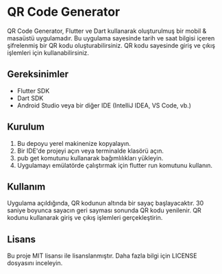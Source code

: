 # QR Code Generator
QR Code Generator, Flutter ve Dart kullanarak oluşturulmuş bir mobil & masaüstü uygulamadır. Bu uygulama sayesinde tarih ve saat bilgisi içeren şifrelenmiş bir QR kodu oluşturabilirsiniz. QR kodu sayesinde giriş ve çıkış işlemleri için kullanabilirsiniz.

## Gereksinimler
- Flutter SDK
- Dart SDK
- Android Studio veya bir diğer IDE (IntelliJ IDEA, VS Code, vb.)

## Kurulum
1. Bu depoyu yerel makinenize kopyalayın.
2. Bir IDE'de projeyi açın veya terminalde klasörü açın.
3. pub get komutunu kullanarak bağımlılıkları yükleyin.
4. Uygulamayı emülatörde çalıştırmak için flutter run komutunu kullanın.

## Kullanım
Uygulama açıldığında, QR kodunun altında bir sayaç başlayacaktır. 30 saniye boyunca sayacın geri sayması sonunda QR kodu yenilenir. QR kodunu kullanarak giriş ve çıkış işlemleri gerçekleştirin.

## Lisans
Bu proje MIT lisansı ile lisanslanmıştır. Daha fazla bilgi için LICENSE dosyasını inceleyin.